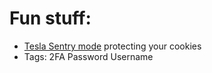 # Fun stuff:

* [Tesla Sentry mode](https://www.youtube.com/watch?v=vTueNRDLSCQ) protecting your cookies
* [](2FA_gone_wrong.png) Tags: 2FA Password Username